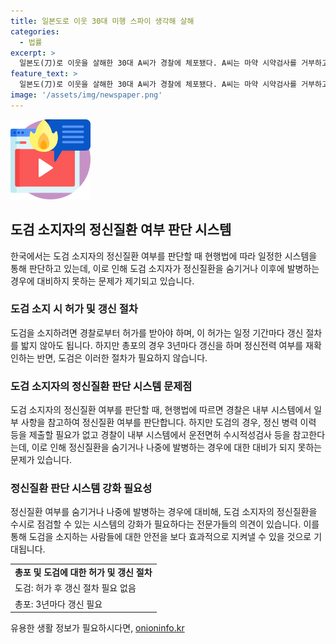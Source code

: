 ```yaml
---
title: 일본도로 이웃 30대 미행 스파이 생각해 살해
categories:
  - 법률
excerpt: >
  일본도(刀)로 이웃을 살해한 30대 A씨가 경찰에 체포됐다. A씨는 마약 시약검사를 거부하고 있어 정신감정 의뢰와 구속 영장이 검토 중이다. A씨는 범행 동기와 관련해 진술을 거부하고 있으며, 이웃들은 최근 이상한 행동을 보였다고 증언했다. 희생자 B씨는 인테리어 관련 업체에 다니며 가장으로, A씨와는 얼굴만 알던 사이였다. 현재 규제 논의와 함께 도검 소지에 대한 관리가 논란되고 있다. A씨는 1월에 도검 소지 허가를 받았지만, 정신질환 등의 이력을 제출할 의무가 없었고, 갱신 절차를 밟지 않아도 된다는 점이 지적되고 있다.
feature_text: >
  일본도(刀)로 이웃을 살해한 30대 A씨가 경찰에 체포됐다. A씨는 마약 시약검사를 거부하고 있어 정신감정 의뢰와 구속 영장이 검토 중이다. A씨는 범행 동기와 관련해 진술을 거부하고 있으며, 이웃들은 최근 이상한 행동을 보였다고 증언했다. 희생자 B씨는 인테리어 관련 업체에 다니며 가장으로, A씨와는 얼굴만 알던 사이였다. 현재 규제 논의와 함께 도검 소지에 대한 관리가 논란되고 있다. A씨는 1월에 도검 소지 허가를 받았지만, 정신질환 등의 이력을 제출할 의무가 없었고, 갱신 절차를 밟지 않아도 된다는 점이 지적되고 있다.
image: '/assets/img/newspaper.png'
---
```


<p><img src="/assets/img/news.png" alt="rentncar 속보" /></p>

<h2>도검 소지자의 정신질환 여부 판단 시스템</h2>

<p data-ke-size="size16">한국에서는 도검 소지자의 정신질환 여부를 판단할 때 현행법에 따라 일정한 시스템을 통해 판단하고 있는데, 이로 인해 도검 소지자가 정신질환을 숨기거나 이후에 발병하는 경우에 대비하지 못하는 문제가 제기되고 있습니다.</p>

<h3>도검 소지 시 허가 및 갱신 절차</h3>

<p data-ke-size="size16">도검을 소지하려면 경찰로부터 허가를 받아야 하며, 이 허가는 일정 기간마다 갱신 절차를 밟지 않아도 됩니다. 하지만 총포의 경우 3년마다 갱신을 하며 정신전력 여부를 재확인하는 반면, 도검은 이러한 절차가 필요하지 않습니다.</p>

<h3>도검 소지자의 정신질환 판단 시스템 문제점</h3>

<p data-ke-size="size16">도검 소지자의 정신질환 여부를 판단할 때, 현행법에 따르면 경찰은 내부 시스템에서 일부 사항을 참고하여 정신질환 여부를 판단합니다. 하지만 도검의 경우, 정신 병력 이력 등을 제출할 필요가 없고 경찰이 내부 시스템에서 운전면허 수시적성검사 등을 참고한다는데, 이로 인해 정신질환을 숨기거나 나중에 발병하는 경우에 대한 대비가 되지 못하는 문제가 있습니다.</p>

<h3>정신질환 판단 시스템 강화 필요성</h3>

<p data-ke-size="size16">정신질환 여부를 숨기거나 나중에 발병하는 경우에 대비해, 도검 소지자의 정신질환을 수시로 점검할 수 있는 시스템의 강화가 필요하다는 전문가들의 의견이 있습니다. 이를 통해 도검을 소지하는 사람들에 대한 안전을 보다 효과적으로 지켜낼 수 있을 것으로 기대됩니다.</p>

<table>
    <tr>
        <td style="text-align: center; height: 17px;"><b>총포 및 도검에 대한 허가 및 갱신 절차</b></td>
    </tr>
    <tr>
        <td style="text-align: left; height: 17px;">도검: 허가 후 갱신 절차 필요 없음</td>
    </tr>
    <tr>
        <td style="text-align: left; height: 17px;">총포: 3년마다 갱신 필요</td>
    </tr>
</table>
유용한 생활 정보가 필요하시다면, <a href="https://onioninfo.kr" rel="dofollow">onioninfo.kr</a>


